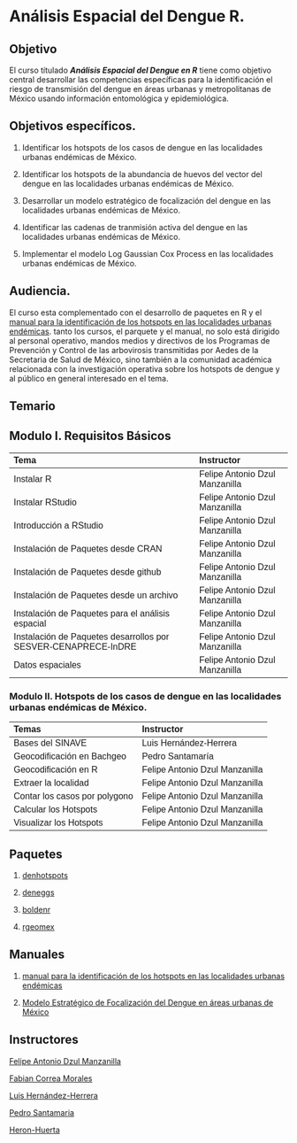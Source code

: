 
<!-- README.md is generated from README.Rmd. Please edit that file -->

# Análisis Espacial del Dengue R.

<!-- badges: start -->
<!-- badges: end -->

## Objetivo

El curso títulado ***Análisis Espacial del Dengue en R*** tiene como
objetivo central desarrollar las competencias específicas para la
identificación el riesgo de transmisión del dengue en áreas urbanas y
metropolitanas de México usando información entomológica y
epidemiológica.

## Objetivos específicos.

1)  Identificar los hotspots de los casos de dengue en las localidades
    urbanas endémicas de México.

2)  Identificar los hotspots de la abundancia de huevos del vector del
    dengue en las localidades urbanas endémicas de México.

3)  Desarrollar un modelo estratégico de focalización del dengue en las
    localidades urbanas endémicas de México.

4)  Identificar las cadenas de tranmisión activa del dengue en las
    localidades urbanas endémicas de México.

5)  Implementar el modelo Log Gaussian Cox Process en las localidades
    urbanas endémicas de México.

## Audiencia.

El curso esta complementado con el desarrollo de paquetes en R y el
[manual para la identificación de los hotspots en las localidades
urbanas endémicas](https://fdzul.github.io/manual_hotspots/). tanto los
cursos, el parquete y el manual, no solo está dirigido al personal
operativo, mandos medios y directivos de los Programas de Prevención y
Control de las arbovirosis transmitidas por Aedes de la Secretaria de
Salud de México, sino también a la comunidad académica relacionada con
la investigación operativa sobre los hotspots de dengue y al público en
general interesado en el tema.

## Temario

## Modulo I. Requisitos Básicos

<table class=" lightable-classic" style="font-family: &quot;Arial Narrow&quot;, &quot;Source Sans Pro&quot;, sans-serif; margin-left: auto; margin-right: auto;">
<thead>
<tr>
<th style="text-align:left;">
Tema
</th>
<th style="text-align:left;">
Instructor
</th>
</tr>
</thead>
<tbody>
<tr>
<td style="text-align:left;">
Instalar R
</td>
<td style="text-align:left;">
Felipe Antonio Dzul Manzanilla
</td>
</tr>
<tr>
<td style="text-align:left;">
Instalar RStudio
</td>
<td style="text-align:left;">
Felipe Antonio Dzul Manzanilla
</td>
</tr>
<tr>
<td style="text-align:left;">
Introducción a RStudio
</td>
<td style="text-align:left;">
Felipe Antonio Dzul Manzanilla
</td>
</tr>
<tr>
<td style="text-align:left;">
Instalación de Paquetes desde CRAN
</td>
<td style="text-align:left;">
Felipe Antonio Dzul Manzanilla
</td>
</tr>
<tr>
<td style="text-align:left;">
Instalación de Paquetes desde github
</td>
<td style="text-align:left;">
Felipe Antonio Dzul Manzanilla
</td>
</tr>
<tr>
<td style="text-align:left;">
Instalación de Paquetes desde un archivo
</td>
<td style="text-align:left;">
Felipe Antonio Dzul Manzanilla
</td>
</tr>
<tr>
<td style="text-align:left;">
Instalación de Paquetes para el análisis espacial
</td>
<td style="text-align:left;">
Felipe Antonio Dzul Manzanilla
</td>
</tr>
<tr>
<td style="text-align:left;">
Instalación de Paquetes desarrollos por SESVER-CENAPRECE-InDRE
</td>
<td style="text-align:left;">
Felipe Antonio Dzul Manzanilla
</td>
</tr>
<tr>
<td style="text-align:left;">
Datos espaciales
</td>
<td style="text-align:left;">
Felipe Antonio Dzul Manzanilla
</td>
</tr>
</tbody>
</table>

### Modulo II. Hotspots de los casos de dengue en las localidades urbanas endémicas de México.

<table class=" lightable-classic" style="font-family: &quot;Arial Narrow&quot;, &quot;Source Sans Pro&quot;, sans-serif; margin-left: auto; margin-right: auto;">
<thead>
<tr>
<th style="text-align:left;">
Temas
</th>
<th style="text-align:left;">
Instructor
</th>
</tr>
</thead>
<tbody>
<tr>
<td style="text-align:left;">
Bases del SINAVE
</td>
<td style="text-align:left;">
Luis Hernández-Herrera
</td>
</tr>
<tr>
<td style="text-align:left;">
Geocodificación en Bachgeo
</td>
<td style="text-align:left;">
Pedro Santamaría
</td>
</tr>
<tr>
<td style="text-align:left;">
Geocodificación en R
</td>
<td style="text-align:left;">
Felipe Antonio Dzul Manzanilla
</td>
</tr>
<tr>
<td style="text-align:left;">
Extraer la localidad
</td>
<td style="text-align:left;">
Felipe Antonio Dzul Manzanilla
</td>
</tr>
<tr>
<td style="text-align:left;">
Contar los casos por polygono
</td>
<td style="text-align:left;">
Felipe Antonio Dzul Manzanilla
</td>
</tr>
<tr>
<td style="text-align:left;">
Calcular los Hotspots
</td>
<td style="text-align:left;">
Felipe Antonio Dzul Manzanilla
</td>
</tr>
<tr>
<td style="text-align:left;">
Visualizar los Hotspots
</td>
<td style="text-align:left;">
Felipe Antonio Dzul Manzanilla
</td>
</tr>
</tbody>
</table>

## Paquetes

1)  [denhotspots](https://fdzul.github.io/denhotspots/)

2)  [deneggs](https://fdzul.github.io/deneggs/)

3)  [boldenr](https://fdzul.github.io/boldenr/)

4)  [rgeomex](https://fdzul.github.io/rgeomex/)

## Manuales

1)  [manual para la identificación de los hotspots en las localidades
    urbanas endémicas](https://fdzul.github.io/manual_hotspots/)

2)  [Modelo Estratégico de Focalización del Dengue en áreas urbanas de
    México](https://fdzul.github.io/strategic_mod_den_targeting/)

## Instructores

[Felipe Antonio Dzul Manzanilla](https://fdzul.github.io/web_site_fadm/)

[Fabian Correa Morales]()

[Luis Hernández-Herrera]()

[Pedro Santamaria]()

[Heron-Huerta]()
